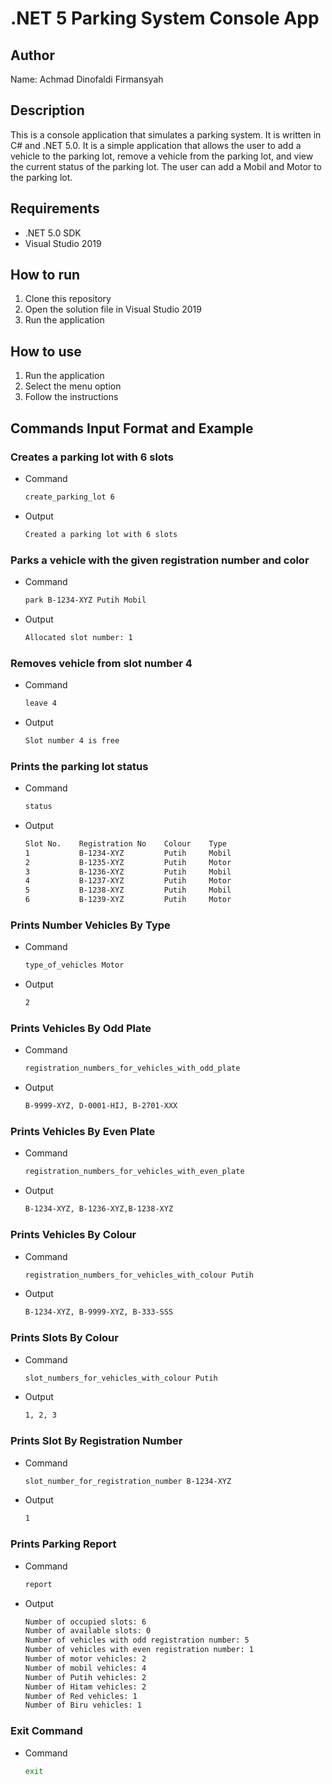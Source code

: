 # .NET 5 Parking System Console App

## Author

Name: Achmad Dinofaldi Firmansyah

## Description

This is a console application that simulates a parking system. It is written in C# and .NET 5.0. It is a simple application that allows the user to add a vehicle to the parking lot, remove a vehicle from the parking lot, and view the current status of the parking lot. The user can add a Mobil and Motor to the parking lot.

## Requirements

- .NET 5.0 SDK
- Visual Studio 2019

## How to run

1. Clone this repository
2. Open the solution file in Visual Studio 2019
3. Run the application

## How to use

1. Run the application
2. Select the menu option
3. Follow the instructions

## Commands Input Format and Example

### Creates a parking lot with 6 slots
  
  - Command
    ```bash
    create_parking_lot 6
    ```
  - Output
    ```bash
    Created a parking lot with 6 slots
    ```

### Parks a vehicle with the given registration number and color

  - Command
    ```bash
    park B-1234-XYZ Putih Mobil
    ```
  - Output
    ```bash
    Allocated slot number: 1
    ```

### Removes vehicle from slot number 4

  - Command
    ```bash
    leave 4
    ```
  - Output
    ```bash
    Slot number 4 is free
    ```

### Prints the parking lot status

  - Command
    ```bash
    status
    ```
  - Output
    ```bash
    Slot No.    Registration No    Colour    Type
    1           B-1234-XYZ         Putih     Mobil
    2           B-1235-XYZ         Putih     Motor
    3           B-1236-XYZ         Putih     Mobil
    4           B-1237-XYZ         Putih     Motor
    5           B-1238-XYZ         Putih     Mobil
    6           B-1239-XYZ         Putih     Motor
    ```

### Prints Number Vehicles By Type

  - Command
    ```bash
    type_of_vehicles Motor
    ```
  - Output
    ```bash
    2
    ```

### Prints Vehicles By Odd Plate

  - Command
    ```bash
    registration_numbers_for_vehicles_with_odd_plate
    ```
  - Output
    ```bash
    B-9999-XYZ, D-0001-HIJ, B-2701-XXX
    ```

### Prints Vehicles By Even Plate

  - Command
    ```bash
    registration_numbers_for_vehicles_with_even_plate
    ```
  - Output
    ```bash
    B-1234-XYZ, B-1236-XYZ,B-1238-XYZ
    ```

### Prints Vehicles By Colour

  - Command
    ```bash
    registration_numbers_for_vehicles_with_colour Putih
    ```
  - Output
    ```bash
    B-1234-XYZ, B-9999-XYZ, B-333-SSS
    ```

### Prints Slots By Colour

  - Command
    ```bash
    slot_numbers_for_vehicles_with_colour Putih
    ```
  - Output
    ```bash
    1, 2, 3
    ```

### Prints Slot By Registration Number

  - Command
    ```bash
    slot_number_for_registration_number B-1234-XYZ
    ```
  - Output
    ```bash
    1
    ```

### Prints Parking Report

  - Command
    ```bash
    report
    ```
  - Output
    ```bash
    Number of occupied slots: 6
    Number of available slots: 0
    Number of vehicles with odd registration number: 5
    Number of vehicles with even registration number: 1
    Number of motor vehicles: 2
    Number of mobil vehicles: 4
    Number of Putih vehicles: 2
    Number of Hitam vehicles: 2
    Number of Red vehicles: 1
    Number of Biru vehicles: 1
    ```

### Exit Command
  
  - Command
    ```bash
    exit
    ```
